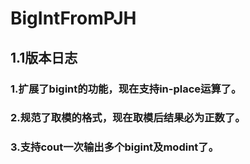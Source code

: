 # BigIntFromPJH

## 1.1版本日志

### 1.扩展了bigint的功能，现在支持in-place运算了。

### 2.规范了取模的格式，现在取模后结果必为正数了。

### 3.支持cout一次输出多个bigint及modint了。
